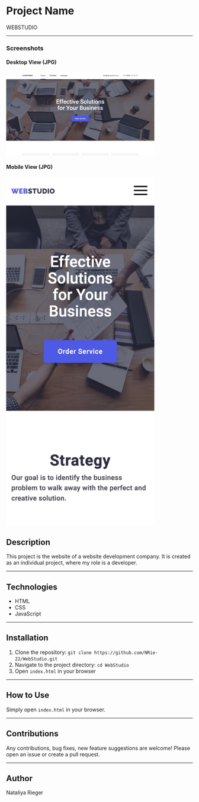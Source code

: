 # Project Name

WEBSTUDIO

---

### Screenshots

#### Desktop View (JPG)
<img src="screenshots/desktop%20view.jpg" width="400" alt="Desktop View">

#### Mobile View (JPG)
<img src="screenshots/mobile%20view.jpg" width="400" alt="Mobile View">


## Description

This project is the website of a website development company. It is created as an individual project, where my role is a developer.

---

## Technologies

- HTML
- CSS
- JavaScript

---

## Installation

1. Clone the repository: `git clone https://github.com/NRie-22/WebStudio.git`
2. Navigate to the project directory: `cd WebStudio`
3. Open `index.html` in your browser

---

## How to Use

Simply open `index.html` in your browser.

---

## Contributions

Any contributions, bug fixes, new feature suggestions are welcome! Please open an issue or create a pull request.

---

## Author

Nataliya Rieger
